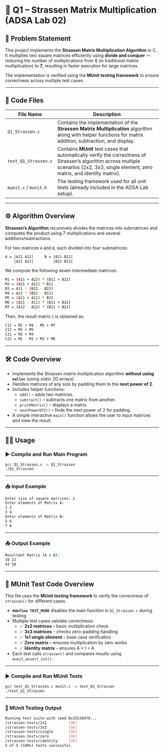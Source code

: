 # 🧮 Q1 – Strassen Matrix Multiplication (ADSA Lab 02)

## 📘 Problem Statement

This project implements the **Strassen Matrix Multiplication Algorithm** in C.  
It multiplies two square matrices efficiently using **divide and conquer** — reducing the number of multiplications from 8 (in traditional matrix multiplication) to **7**, resulting in faster execution for large matrices.

The implementation is verified using the **MUnit testing framework** to ensure correctness across multiple test cases.

---

## 📂 Code Files

| File Name | Description |
|------------|-------------|
| `Q1_Strassen.c` | Contains the implementation of the **Strassen Matrix Multiplication** algorithm along with helper functions for matrix addition, subtraction, and display. |
| `test_Q1_Strassen.c` | Contains **MUnit** test cases that automatically verify the correctness of Strassen’s algorithm across multiple scenarios (2x2, 3x3, single element, zero matrix, and identity matrix). |
| `munit.c` / `munit.h` | The testing framework used for all unit tests (already included in the ADSA Lab setup). |

---

## ⚙️ Algorithm Overview

**Strassen’s Algorithm** recursively divides the matrices into submatrices and computes the product using 7 multiplications and several additions/subtractions.

For two matrices `A` and `B`, each divided into four submatrices:

```bash
A = |A11 A12|     B = |B11 B12|
    |A21 A22|         |B21 B22|
```

We compute the following seven intermediate matrices:

```bash
M1 = (A11 + A22) * (B11 + B22)
M2 = (A21 + A22) * B11
M3 = A11 * (B12 - B22)
M4 = A22 * (B21 - B11)
M5 = (A11 + A12) * B22
M6 = (A21 - A11) * (B11 + B12)
M7 = (A12 - A22) * (B21 + B22)
```

Then, the result matrix `C` is obtained as:

```bash
C11 = M1 + M4 - M5 + M7
C12 = M3 + M5
C21 = M2 + M4
C22 = M1 - M2 + M3 + M6
```

---

## 🛠️ Code Overview

- Implements the Strassen matrix multiplication algorithm **without using `malloc`** (using static 2D arrays).
- Handles matrices of any size by padding them to the **next power of 2**.
- Includes helper functions:
  - `add()` – adds two matrices.
  - `subtract()` – subtracts one matrix from another.
  - `printMatrix()` – displays a matrix.
  - `nextPowerOf2()` – finds the next power of 2 for padding.
- A simple interactive `main()` function allows the user to input matrices and view the result.

---

## 🧑‍💻 Usage

### ▶️ Compile and Run Main Program

```bash
gcc Q1_Strassen.c -o Q1_Strassen
./Q1_Strassen
```

---

### 📥 Input Example

```bash
Enter size of square matrices: 2
Enter elements of Matrix A:
1 2
3 4
Enter elements of Matrix B:
5 6
7 8
```

---

### 📤 Output Example

```bash
Resultant Matrix (A x B):
19 22
43 50
```

---

## 🧩 MUnit Test Code Overview
 
This file uses the **MUnit testing framework** to verify the correctness of `strassen()` for different cases.

- **`#define TEST_MODE`** disables the main function in `Q1_Strassen.c` during testing.  
- Multiple test cases validate correctness:
  - ✅ **2x2 matrices** – basic multiplication check  
  - ✅ **3x3 matrices** – checks zero-padding handling  
  - ✅ **1x1 single element** – base case verification  
  - ✅ **Zero matrix** – ensures multiplication by zero works  
  - ✅ **Identity matrix** – ensures A × I = A  
- Each test calls `strassen()` and compares results using `munit_assert_int()`.

---

### ▶️ Compile and Run MUnit Tests

```bash
gcc test_Q1_Strassen.c munit.c -o test_Q1_Strassen
./test_Q1_Strassen
```

---

### 🧪 MUnit Testing Output

```bash
Running test suite with seed 0x15534978...
/strassen-tests/2x2          [OK]
/strassen-tests/3x3          [OK]
/strassen-tests/single       [OK]
/strassen-tests/zero         [OK]
/strassen-tests/identity     [OK]
5 of 5 (100%) tests successful.
```
